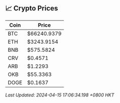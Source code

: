 ## 📈 Crypto Prices

| Coin | Price |
| ---- | ----- |
| BTC | $66240.9379 |
| ETH | $3243.9154 |
| BNB | $575.5824 |
| CRV | $0.4571 |
| ARB | $1.2293 |
| OKB | $55.3363 |
| DOGE | $0.1637 |

_Last Updated: 2024-04-15 17:06:34.198 +0800 HKT_